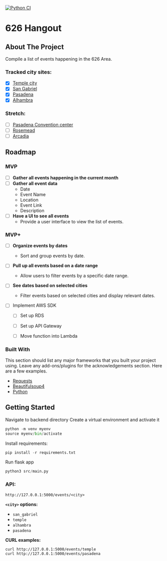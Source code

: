 [![Python CI](https://github.com/martham0/626_hangout/actions/workflows/python-app.yml/badge.svg)](https://github.com/martham0/626_hangout/actions/workflows/python-app.yml)
# 626 Hangout

<!-- ABOUT THE PROJECT -->
## About The Project
Compile a list of events happening in the 626 Area.
### Tracked city sites:
- [X] [Temple city](https://www.ci.temple-city.ca.us/calendar.aspx?CID=23&Keywords=&startDate=&enddate=&)
- [X] [San Gabriel](https://www.sangabrielcity.com/calendar.aspx?CID=0&Keywords=&startDate=&enddate=&)
- [X] [Pasadena](https://www.cityofpasadena.net/events/list/?tribe_eventcategory%5B0%5D=257)
- [X] [Alhambra](https://www.cityofalhambra.org/calendar.aspx?CID=14)
### Stretch:
- [ ] [Pasadena Convention center](https://www.visitpasadena.com/convention-center/full-event-calendar/)
- [ ] [Rosemead](https://www.cityofrosemead.org/contacts/city_communication/city_calendar)
- [ ] [Arcadia](https://www.arcadiaca.gov/calendar.php#recreation)
<!-- ROADMAP -->
## Roadmap
### MVP
- [ ] **Gather all events happening in the current month**
- [ ] **Gather all event data**
  - Date
  - Event Name
  - Location
  - Event Link
  - Description
- [ ] **Have a UI to see all events**
  - Provide a user interface to view the list of events.

### MVP+
- [ ] **Organize events by dates**
  - Sort and group events by date.

- [ ] **Pull up all events based on a date range**
  - Allow users to filter events by a specific date range.

- [ ] **See dates based on selected cities**
  - Filter events based on selected cities and display relevant dates.
- [ ] Implement AWS SDK
    - [ ] Set up RDS
    - [ ] Set up API Gateway
    - [ ] Move function into Lambda


### Built With

This section should list any major frameworks that you built your project using. Leave any add-ons/plugins for the acknowledgements section. Here are a few examples.
* [Requests](https://requests.readthedocs.io/en/latest/)
* [Beautifulsoup4](https://www.crummy.com/software/BeautifulSoup/bs4/doc/)
* [Python]()

<!-- GETTING STARTED -->
## Getting Started
  Navigate to backend directory
  Create a virtual environment and activate it
  ```python
  python -m venv myenv
  source myenv/bin/activate
  ```
  
  Install requirements:
  ```python
  pip install -r requirements.txt
  ```
  
  Run flask app
  ```python
  python3 src/main.py
  ```


### API:
  `http://127.0.0.1:5000/events/<city>`<br>
 
  **`<city>` options:**
  - `san_gabriel`
  - `temple`
  - `alhambra`
  - `pasadena`

**CURL examples:**
```commandline
curl http://127.0.0.1:5000/events/temple
curl http://127.0.0.1:5000/events/pasadena
```


